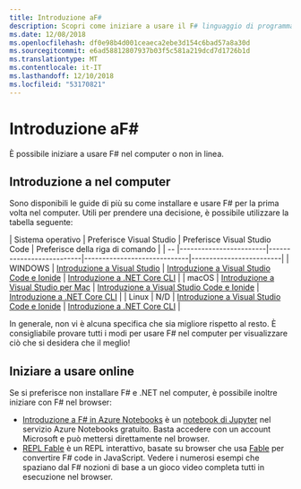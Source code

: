 ```yaml
---
title: Introduzione aF#
description: Scopri come iniziare a usare il F# linguaggio di programmazione.
ms.date: 12/08/2018
ms.openlocfilehash: df0e98b4d001ceaeca2ebe3d154c6bad57a8a30d
ms.sourcegitcommit: e6ad58812807937b03f5c581a219dcd7d1726b1d
ms.translationtype: MT
ms.contentlocale: it-IT
ms.lasthandoff: 12/10/2018
ms.locfileid: "53170821"
---
```

# <a name="get-started-with-f"></a>Introduzione aF# #

È possibile iniziare a usare F# nel computer o non in linea.

## <a name="get-started-on-your-machine"></a>Introduzione a nel computer

Sono disponibili le guide di più su come installare e usare F# per la prima volta nel computer.  Utili per prendere una decisione, è possibile utilizzare la tabella seguente:

| Sistema operativo | Preferisce Visual Studio | Preferisce Visual Studio Code | Preferisce della riga di comando |
| -- |------------------------|--------------------------|-----------------------------|-------------------------|
| WINDOWS | [Introduzione a Visual Studio](get-started-visual-studio.md) | [Introduzione a Visual Studio Code e Ionide](get-started-vscode.md) | [Introduzione a .NET Core CLI](get-started-command-line.md) |
| macOS | [Introduzione a Visual Studio per Mac](get-started-with-visual-studio-for-mac.md) | [Introduzione a Visual Studio Code e Ionide](get-started-vscode.md) | [Introduzione a .NET Core CLI](get-started-command-line.md) |
| Linux | N/D | [Introduzione a Visual Studio Code e Ionide](get-started-vscode.md) | [Introduzione a .NET Core CLI](get-started-command-line.md) |

In generale, non vi è alcuna specifica che sia migliore rispetto al resto. È consigliabile provare tutti i modi per usare F# nel computer per visualizzare ciò che si desidera che il meglio!

## <a name="get-started-online"></a>Iniziare a usare online

Se si preferisce non installare F# e .NET nel computer, è possibile inoltre iniziare con F# nel browser:

* [Introduzione a F# in Azure Notebooks](https://notebooks.azure.com/Microsoft/projects/2018-Intro-FSharp/html/Introduction%20to%20FSharp.ipynb) è un [notebook di Jupyter](https://jupyter.org/) nel servizio Azure Notebooks gratuito. Basta accedere con un account Microsoft e può mettersi direttamente nel browser.
* [REPL Fable](https://fable.io/repl/) è un REPL interattivo, basate su browser che usa [Fable](https://fable.io/) per convertire F# code in JavaScript. Vedere i numerosi esempi che spaziano dal F# nozioni di base a un gioco video completa tutti in esecuzione nel browser.
